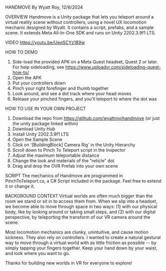 HANDMOVE
By Wyatt Roy, 12/6/2024

OVERVIEW
Handmove is a Unity package that lets you teleport around a virtual reality scene without controllers, using a novel UX locomotion mechanic designed by Wyatt.
It contains a script, prefabs, and a sample scene. It extends Meta All-In-One SDK and runs on Unity 2202.3.9f1 LTS.

VIDEO
https://youtu.be/UeqSCYz189w

HOW TO DEMO
1) Side-load the provided APK on a Meta Quest headset, Quest 2 or later. For help sideloading, see https://www.uploadvr.com/sideloading-quest-how-to/
2) Open the APK
3) Put your controllers down
4) Pinch your right forefinger and thumb together
5) Look around, and see a dot track where your head moves
6) Release your pinched fingers, and you'll teleport to where the dot was

HOW TO USE IN YOUR OWN PROJECT
1) Download the repo from https://github.com/wyattroy/handmove (or just the unity package linked within)
2) Download Unity Hub
3) Install Unity 2202.3.9f1 LTS
4) Open the Sample Scene
5) Click on '[BuildingBlock] Camera Rig' in the Unity Hierarchy
6) Scroll down to Pinch To Teleport script in the Inspector
7) Adjust the maximum teleportable distance
8) Change the look and materials of the "reticle" dot
9) Drag and drop the OVR Prefab into your own scene

SCRIPT
The mechanics of Handmove are programmed in PinchToTeleport.cs, a C# Script included in the package. Feel free to extend it or change it.

BACKGROUND CONTEXT
Virtual worlds are often much bigger than the room we stand or sit in to access them from. When we slip into a headset, we become able to move through space in two ways: (1) with our physical body, like by looking around or taking small steps, and (2) with our digital perspective, by teleporting the transform of our VR camera around the scene.

Most locomotion mechanics are clunky, unintuitive, and cause motion sickness. They also rely on controllers. I wanted to create a natural gestural way to move through a virtual world with as little friction as possible -- by simply tapping your fingers together. Keep your hand down by your waist, and look where you want to go.

Thanks for building new worlds in VR for everyone to explore!
